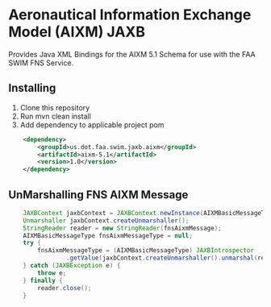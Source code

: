 # Aeronautical Information Exchange Model (AIXM) JAXB

Provides Java XML Bindings for the AIXM 5.1 Schema for use with the FAA SWIM FNS Service.


## Installing

  1. Clone this repository
  2. Run mvn clean install
  3. Add dependency to applicable project pom

```xml
	<dependency>
		<groupId>us.dot.faa.swim.jaxb.aixm</groupId>
		<artifactId>aixm-5.1</artifactId>
		<version>1.0</version>
	</dependency>
```

## UnMarshalling FNS AIXM Message


```java
	JAXBContext jaxbContext = JAXBContext.newInstance(AIXMBasicMessageType.class);
	Unmarshaller jaxbContext.createUnmarshaller();
	StringReader reader = new StringReader(fnsAixmMessage);
	AIXMBasicMessageType fnsAixmMessageType = null;
	try {
		fnsAixmMessageType = (AIXMBasicMessageType) JAXBIntrospector
				.getValue(jaxbContext.createUnmarshaller().unmarshal(reader));
	} catch (JAXBException e) {
		throw e;
	} finally {
		reader.close();
	}
```